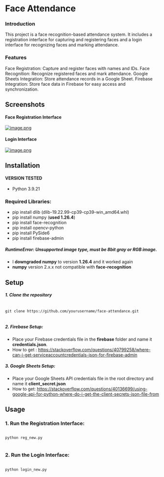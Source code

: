 
# Face Attendance

### Introduction
This project is a face recognition-based attendance system. It includes a registration interface for capturing and registering faces and a login interface for recognizing faces and marking attendance.

### Features
Face Registration: Capture and register faces with names and IDs.
Face Recognition: Recognize registered faces and mark attendance.
Google Sheets Integration: Store attendance records in a Google Sheet.
Firebase Integration: Store face data in Firebase for easy access and synchronization.
## Screenshots
#### Face Registration Interface
[![image.png](https://i.postimg.cc/DZ1CHvGY/image.png)](https://postimg.cc/bDNH2j3Q)
#### Login Interface
[![image.png](https://i.postimg.cc/DZ1CHvGY/image.png)](https://postimg.cc/bDNH2j3Q)

## Installation
#### VERSION TESTED
* Python 3.9.21
### Required Libraries:
* pip install dlib (dlib-19.22.99-cp39-cp39-win_amd64.whl)
* pip install numpy (**used 1.26.4**)
* pip install face-recognition
* pip install opencv-python
* pip install PySide6
* pip install firebase-admin
##### RuntimeError: Unsupported image type, must be 8bit gray or RGB image.
* I **downgraded numpy** to version **1.26.4** and it worked again
* **numpy** version 2.x.x not compatible with **face-recognition**
## Setup
##### 1. Clone the repository
<pre>
<code>
git clone https://github.com/yourusername/face-attendance.git
</code>
</pre>
##### 2. Firebase Setup:
* Place your Firebase credentials file in the **firebase** folder and name it **credentials.json**.
* How to get : https://stackoverflow.com/questions/40799258/where-can-i-get-serviceaccountcredentials-json-for-firebase-admin
##### 3. Google Sheets Setup:
* Place your Google Sheets API credentials file in the root directory and name it **client_secret.json**
* How to get: https://stackoverflow.com/questions/40136699/using-google-api-for-python-where-do-i-get-the-client-secrets-json-file-from

## Usage
### 1. Run the Registration Interface:
<pre>
<code>
python reg_new.py
</code>
</pre>
### 2. Run the Login Interface:
<pre>
<code>
python login_new.py
</code>